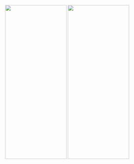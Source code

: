 

<img src="https://user-images.githubusercontent.com/113905423/195819412-1190a857-f600-4447-807f-d5ea4348b88d.png" width="200" height="500">
<img src="https://user-images.githubusercontent.com/113905423/195819420-daf3340e-5917-4692-8dd1-4f8badeac46b.png" width="200" height="500">

